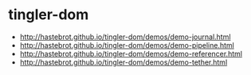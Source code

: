 tingler-dom
===========

- http://hastebrot.github.io/tingler-dom/demos/demo-journal.html
- http://hastebrot.github.io/tingler-dom/demos/demo-pipeline.html
- http://hastebrot.github.io/tingler-dom/demos/demo-referencer.html
- http://hastebrot.github.io/tingler-dom/demos/demo-tether.html
